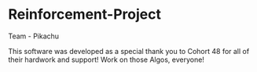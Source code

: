 # Reinforcement-Project

Team - Pikachu

This software was developed as a special thank you to Cohort 48 for all of their hardwork and support! Work on those Algos, everyone!
